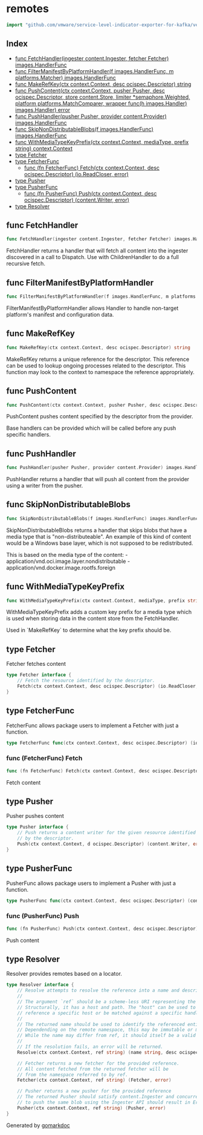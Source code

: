 <!-- Code generated by gomarkdoc. DO NOT EDIT -->

# remotes

```go
import "github.com/vmware/service-level-indicator-exporter-for-kafka/vendor/github.com/containerd/containerd/remotes"
```

## Index

- [func FetchHandler(ingester content.Ingester, fetcher Fetcher) images.HandlerFunc](<#func-fetchhandler>)
- [func FilterManifestByPlatformHandler(f images.HandlerFunc, m platforms.Matcher) images.HandlerFunc](<#func-filtermanifestbyplatformhandler>)
- [func MakeRefKey(ctx context.Context, desc ocispec.Descriptor) string](<#func-makerefkey>)
- [func PushContent(ctx context.Context, pusher Pusher, desc ocispec.Descriptor, store content.Store, limiter *semaphore.Weighted, platform platforms.MatchComparer, wrapper func(h images.Handler) images.Handler) error](<#func-pushcontent>)
- [func PushHandler(pusher Pusher, provider content.Provider) images.HandlerFunc](<#func-pushhandler>)
- [func SkipNonDistributableBlobs(f images.HandlerFunc) images.HandlerFunc](<#func-skipnondistributableblobs>)
- [func WithMediaTypeKeyPrefix(ctx context.Context, mediaType, prefix string) context.Context](<#func-withmediatypekeyprefix>)
- [type Fetcher](<#type-fetcher>)
- [type FetcherFunc](<#type-fetcherfunc>)
  - [func (fn FetcherFunc) Fetch(ctx context.Context, desc ocispec.Descriptor) (io.ReadCloser, error)](<#func-fetcherfunc-fetch>)
- [type Pusher](<#type-pusher>)
- [type PusherFunc](<#type-pusherfunc>)
  - [func (fn PusherFunc) Push(ctx context.Context, desc ocispec.Descriptor) (content.Writer, error)](<#func-pusherfunc-push>)
- [type Resolver](<#type-resolver>)


## func FetchHandler

```go
func FetchHandler(ingester content.Ingester, fetcher Fetcher) images.HandlerFunc
```

FetchHandler returns a handler that will fetch all content into the ingester discovered in a call to Dispatch. Use with ChildrenHandler to do a full recursive fetch.

## func FilterManifestByPlatformHandler

```go
func FilterManifestByPlatformHandler(f images.HandlerFunc, m platforms.Matcher) images.HandlerFunc
```

FilterManifestByPlatformHandler allows Handler to handle non\-target platform's manifest and configuration data.

## func MakeRefKey

```go
func MakeRefKey(ctx context.Context, desc ocispec.Descriptor) string
```

MakeRefKey returns a unique reference for the descriptor. This reference can be used to lookup ongoing processes related to the descriptor. This function may look to the context to namespace the reference appropriately.

## func PushContent

```go
func PushContent(ctx context.Context, pusher Pusher, desc ocispec.Descriptor, store content.Store, limiter *semaphore.Weighted, platform platforms.MatchComparer, wrapper func(h images.Handler) images.Handler) error
```

PushContent pushes content specified by the descriptor from the provider.

Base handlers can be provided which will be called before any push specific handlers.

## func PushHandler

```go
func PushHandler(pusher Pusher, provider content.Provider) images.HandlerFunc
```

PushHandler returns a handler that will push all content from the provider using a writer from the pusher.

## func SkipNonDistributableBlobs

```go
func SkipNonDistributableBlobs(f images.HandlerFunc) images.HandlerFunc
```

SkipNonDistributableBlobs returns a handler that skips blobs that have a media type that is "non\-distributeable". An example of this kind of content would be a Windows base layer, which is not supposed to be redistributed.

This is based on the media type of the content: \- application/vnd.oci.image.layer.nondistributable \- application/vnd.docker.image.rootfs.foreign

## func WithMediaTypeKeyPrefix

```go
func WithMediaTypeKeyPrefix(ctx context.Context, mediaType, prefix string) context.Context
```

WithMediaTypeKeyPrefix adds a custom key prefix for a media type which is used when storing data in the content store from the FetchHandler.

Used in \`MakeRefKey\` to determine what the key prefix should be.

## type Fetcher

Fetcher fetches content

```go
type Fetcher interface {
    // Fetch the resource identified by the descriptor.
    Fetch(ctx context.Context, desc ocispec.Descriptor) (io.ReadCloser, error)
}
```

## type FetcherFunc

FetcherFunc allows package users to implement a Fetcher with just a function.

```go
type FetcherFunc func(ctx context.Context, desc ocispec.Descriptor) (io.ReadCloser, error)
```

### func \(FetcherFunc\) Fetch

```go
func (fn FetcherFunc) Fetch(ctx context.Context, desc ocispec.Descriptor) (io.ReadCloser, error)
```

Fetch content

## type Pusher

Pusher pushes content

```go
type Pusher interface {
    // Push returns a content writer for the given resource identified
    // by the descriptor.
    Push(ctx context.Context, d ocispec.Descriptor) (content.Writer, error)
}
```

## type PusherFunc

PusherFunc allows package users to implement a Pusher with just a function.

```go
type PusherFunc func(ctx context.Context, desc ocispec.Descriptor) (content.Writer, error)
```

### func \(PusherFunc\) Push

```go
func (fn PusherFunc) Push(ctx context.Context, desc ocispec.Descriptor) (content.Writer, error)
```

Push content

## type Resolver

Resolver provides remotes based on a locator.

```go
type Resolver interface {
    // Resolve attempts to resolve the reference into a name and descriptor.
    //
    // The argument `ref` should be a scheme-less URI representing the remote.
    // Structurally, it has a host and path. The "host" can be used to directly
    // reference a specific host or be matched against a specific handler.
    //
    // The returned name should be used to identify the referenced entity.
    // Dependending on the remote namespace, this may be immutable or mutable.
    // While the name may differ from ref, it should itself be a valid ref.
    //
    // If the resolution fails, an error will be returned.
    Resolve(ctx context.Context, ref string) (name string, desc ocispec.Descriptor, err error)

    // Fetcher returns a new fetcher for the provided reference.
    // All content fetched from the returned fetcher will be
    // from the namespace referred to by ref.
    Fetcher(ctx context.Context, ref string) (Fetcher, error)

    // Pusher returns a new pusher for the provided reference
    // The returned Pusher should satisfy content.Ingester and concurrent attempts
    // to push the same blob using the Ingester API should result in ErrUnavailable.
    Pusher(ctx context.Context, ref string) (Pusher, error)
}
```



Generated by [gomarkdoc](<https://github.com/princjef/gomarkdoc>)
